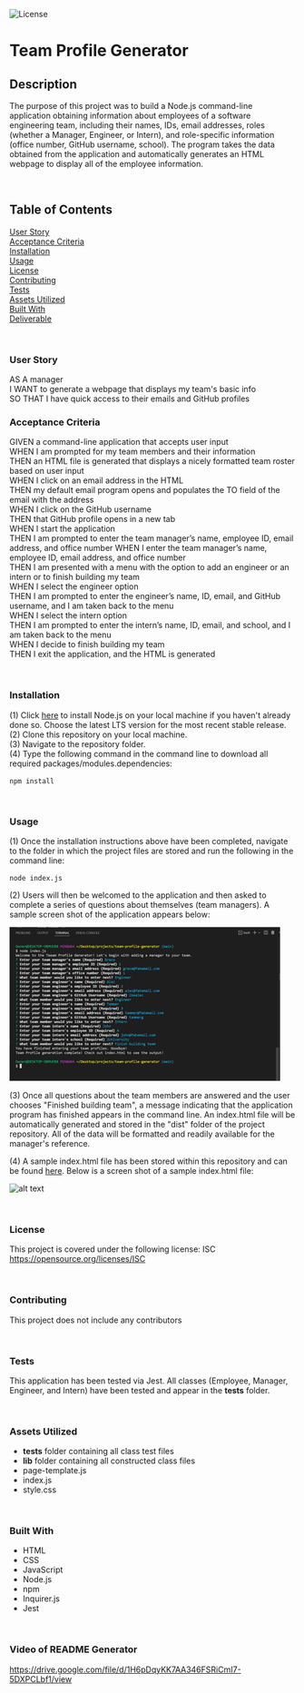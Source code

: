 ![License](https://img.shields.io/badge/License-ISC-ff69b4)

# **Team Profile Generator**

## **Description**
The purpose of this project was to build a Node.js command-line application obtaining information about employees of a software engineering team, including their names, IDs, email addresses, roles (whether a Manager, Engineer, or Intern), and role-specific information (office number, GitHub username, school). The program takes the data obtained from the application and automatically generates an HTML webpage to display all of the employee information. 

<br>

## **Table of Contents**
[User Story](#user-story)<br>
[Acceptance Criteria](#acceptance-criteria)<br>
[Installation](#installation)<br>
[Usage](#usage)<br>
[License](#license)<br>
[Contributing](#contributing)<br>
[Tests](#tests)<br>
[Assets Utilized](#assets-utilized)<br>
[Built With](#built-with)<br>
[Deliverable](#deliverable)<br>

<br>

### **User Story**
AS A manager<br>
I WANT to generate a webpage that displays my team's basic info<br>
SO THAT I have quick access to their emails and GitHub profiles<br>

### **Acceptance Criteria**
GIVEN a command-line application that accepts user input<br>
WHEN I am prompted for my team members and their information<br>
THEN an HTML file is generated that displays a nicely formatted team roster based on user input<br>
WHEN I click on an email address in the HTML<br>
THEN my default email program opens and populates the TO field of the email with the address<br>
WHEN I click on the GitHub username<br>
THEN that GitHub profile opens in a new tab<br>
WHEN I start the application<br>
THEN I am prompted to enter the team manager’s name, employee ID, email address, and office number
WHEN I enter the team manager’s name, employee ID, email address, and office number<br>
THEN I am presented with a menu with the option to add an engineer or an intern or to finish building my team<br>
WHEN I select the engineer option<br>
THEN I am prompted to enter the engineer’s name, ID, email, and GitHub username, and I am taken back to the menu<br>
WHEN I select the intern option<br>
THEN I am prompted to enter the intern’s name, ID, email, and school, and I am taken back to the menu<br>
WHEN I decide to finish building my team<br>
THEN I exit the application, and the HTML is generated<br>

<br>

### **Installation**
(1) Click [here](https://nodejs.org/en/) to install Node.js on your local machine if you haven't already done so. Choose the latest LTS version for the most recent stable release.<br> 
(2) Clone this repository on your local machine.<br>
(3) Navigate to the repository folder.<br>
(4) Type the following command in the command line to download all required packages/modules.dependencies:<br>

    npm install

<br>

### **Usage**
(1) Once the installation instructions above have been completed, navigate to the folder in which the project files are stored and run the following in the command line:<br>

    node index.js


(2) Users will then be welcomed to the application and then asked to complete a series of questions about themselves (team managers). A sample screen shot of the application appears below: <br>

![alt text](images/screen_shot_application.png)

(3) Once all questions about the team members are answered and the user chooses "Finished building team", a message indicating that the application program has finished appears in the command line. An index.html file will be automatically generated and stored in the "dist" folder of the project repository. All of the data will be formatted and readily available for the manager's reference.<br>

(4) A sample index.html file has been stored within this repository and can be found [here](dist/index.html). Below is a screen shot of a sample index.html file:

![alt text](images/screen_shot.png)

<br>

### **License**
  This project is covered under the following license: ISC<br>
  https://opensource.org/licenses/ISC


<br>

### **Contributing**
This project does not include any contributors

<br>

### **Tests**
This application has been tested via Jest. All classes (Employee, Manager, Engineer, and Intern) have been tested and appear in the __tests__ folder.

<br>

### **Assets Utilized** 

- __tests__ folder containing all class test files
- __lib__ folder containing all constructed class files
- page-template.js
- index.js
- style.css

<br>

### **Built With**
* HTML
* CSS
* JavaScript
* Node.js
* npm
* Inquirer.js
* Jest

<br>

### **Video of README Generator**
https://drive.google.com/file/d/1H6pDqyKK7AA346FSRiCmI7-5DXPCLbf1/view

